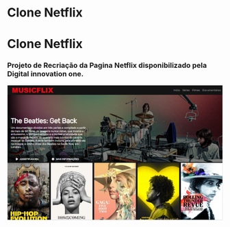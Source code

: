 # Clone Netflix

# Clone Netflix

### Projeto de Recriação da Pagina Netflix disponibilizado pela Digital innovation one.

<img src="img/readme.png">
 
